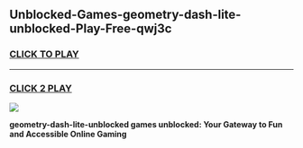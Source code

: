 
## Unblocked-Games-geometry-dash-lite-unblocked-Play-Free-qwj3c
<h3>
<a href="https://premium76.site?title=geometry-dash-lite-unblocked&ref=15A">CLICK TO PLAY</a></h3>
<hr>

<h3>
<a href="https://premium76.site?title=geometry-dash-lite-unblocked&ref=15A">CLICK 2 PLAY</a>
  
</h3>

<a href="https://premium76.site?title=geometry-dash-lite-unblocked&ref=15A"><img src="https://clearcache.store/games.png"></a>


**geometry-dash-lite-unblocked games unblocked: Your Gateway to Fun and Accessible Online Gaming**
